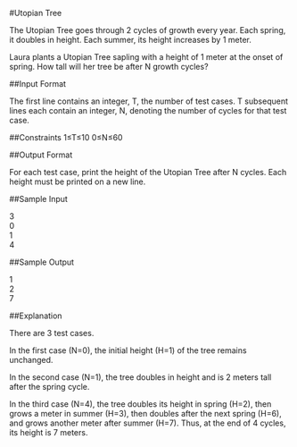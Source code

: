 #Utopian Tree

The Utopian Tree goes through 2 cycles of growth every year. Each spring, it doubles in height. Each summer, its height increases by 1 meter.

Laura plants a Utopian Tree sapling with a height of 1 meter at the onset of spring. How tall will her tree be after N growth cycles?

##Input Format

The first line contains an integer, T, the number of test cases. 
T subsequent lines each contain an integer, N, denoting the number of cycles for that test case.

##Constraints 
1≤T≤10 
0≤N≤60  

##Output Format

For each test case, print the height of the Utopian Tree after N cycles. Each height must be printed on a new line.

##Sample Input

3  
0  
1  
4  

##Sample Output

1  
2  
7  

##Explanation

There are 3 test cases.

In the first case (N=0), the initial height (H=1) of the tree remains unchanged.

In the second case (N=1), the tree doubles in height and is 2 meters tall after the spring cycle.

In the third case (N=4), the tree doubles its height in spring (H=2), then grows a meter in summer (H=3), then doubles after the next spring (H=6), and grows another meter after summer (H=7). Thus, at the end of 4 cycles, its height is 7 meters.

